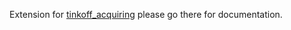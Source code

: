 Extension for [tinkoff_acquiring][repo] please go there for documentation.

[repo]: https://github.com/MadBrains/Tinkoff-Acquiring-SDK-Flutter